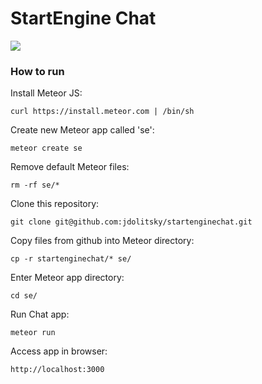 StartEngine Chat
===============

![](http://socialmediaweek.org/losangeles/files/2012/08/start-engine-logo.jpg)

### How to run

Install Meteor JS:

    curl https://install.meteor.com | /bin/sh
    
Create new Meteor app called 'se':

    meteor create se
    
Remove default Meteor files:

    rm -rf se/*
    
Clone this repository:

    git clone git@github.com:jdolitsky/startenginechat.git

Copy files from github into Meteor directory:

    cp -r startenginechat/* se/
    
Enter Meteor app directory:

    cd se/
    
Run Chat app:

    meteor run
    
Access app in browser:

    http://localhost:3000
